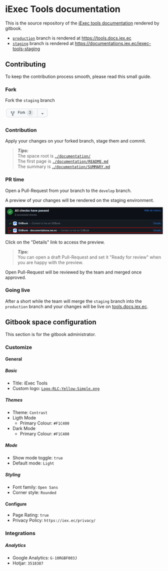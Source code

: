 # iExec Tools documentation

This is the source repository of the [iExec tools documentation](https://tools.docs.iex.ec) rendered by gitbook.

- [`production`](https://github.com/iExecBlockchainComputing/documentation-tools/tree/production) branch is rendered at <https://tools.docs.iex.ec>
- [`staging`](https://github.com/iExecBlockchainComputing/documentation-tools/tree/staging) branch is rendered at <https://documentations.iex.ec/iexec-tools-staging>

## Contributing

To keep the contribution process smooth, please read this small guide.

### Fork

Fork the `staging` branch

[![fork-button](./hidden-assets/fork-button.png)](https://github.com/iExecBlockchainComputing/documentation-tools/fork)

### Contribution

Apply your changes on your forked branch, stage them and commit.

> _**Tips:**_  
> The space root is [`./documentation/`](./documentation/)  
> The first page is [`./documentation/README.md`](./documentation/README.md)  
> The summary is [`./documentation/SUMMARY.md`](./documentation/SUMMARY.md)

### PR time

Open a Pull-Request from your branch to the `develop` branch.

A preview of your changes will be rendered on the staging environment.

![PR-preview](./hidden-assets/PR-preview.png)

Click on the "Details" link to access the preview.

> _**Tips:**_  
> You can open a draft Pull-Request and set it "Ready for review" when you are happy with the preview.

Open Pull-Request will be reviewed by the team and merged once approved.

### Going live

After a short while the team will merge the `staging` branch into the `production` branch and your changes will be live on [tools.docs.iex.ec](https://tools.docs.iex.ec).

## Gitbook space configuration

This section is for the gitbook administrator.

### Customize

#### General

##### Basic

- Title: iExec Tools
- Custom logo: [`Logo-RLC-Yellow-Simple.png`](./hidden-assets/Logo-RLC-Yellow-Simple.png)

##### Themes

- Theme: `Contrast`
- Ligth Mode
  - Primary Colour: `#F1C400`
- Dark Mode
  - Primary Colour: `#F1C400`

##### Mode

- Show mode toggle: `true`
- Default mode: `Light`

##### Styling

- Font family: `Open Sans`
- Corner style: `Rounded`

#### Configure

- Page Rating: `true`
- Privacy Policy: `https://iex.ec/privacy/`

### Integrations

##### Analytics

- Google Analytics: `G-10RGBF003J`
- Hotjar: `3518387`
